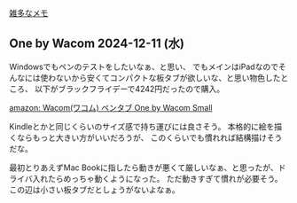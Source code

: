 [雑多なメモ](%E9%9B%91%E5%A4%9A%E3%81%AA%E3%83%A1%E3%83%A2)

## One by Wacom 2024-12-11 (水)

Windowsでもペンのテストをしたいなぁ、と思い、
でもメインはiPadなのでそんなには使わないから安くてコンパクトな板タブが欲しいな、と思い物色したところ、
以下がブラックフライデーで4242円だったので購入。

[amazon: Wacom(ワコム) ペンタブ One by Wacom Small](https://amzn.to/4gaiTLq)

Kindleとかと同じくらいのサイズ感で持ち運びには良さそう。
本格的に絵を描くならもっと大きい方がいいだろうが、
このくらいでも慣れれば結構描けそうだな。

最初とりあえずMac Bookに指したら動きが悪くて厳しいなぁ、と思ったが、ドライバ入れたらめっちゃ動くようになった。
ただ動きすぎて慣れが必要そう。この辺は小さい板タブだとしょうがないよなぁ。